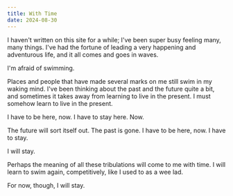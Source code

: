 ```yaml
---
title: With Time
date: 2024-08-30
---
```

I haven't written on this site for a while; I've been super busy feeling many, many things. I've had the fortune of leading a very happening and adventurous life, and it all comes and goes in waves.

I'm afraid of swimming.

Places and people that have made several marks on me still swim in my waking mind. I've been thinking about the past and the future quite a bit, and sometimes it takes away from learning to live in the present. I must somehow learn to live in the present.

I have to be here, now. I have to stay here. Now.

The future will sort itself out. The past is gone. I have to be here, now. I have to stay.

I will stay.

Perhaps the meaning of all these tribulations will come to me with time. I will learn to swim again, competitively, like I used to as a wee lad.

For now, though, I will stay.